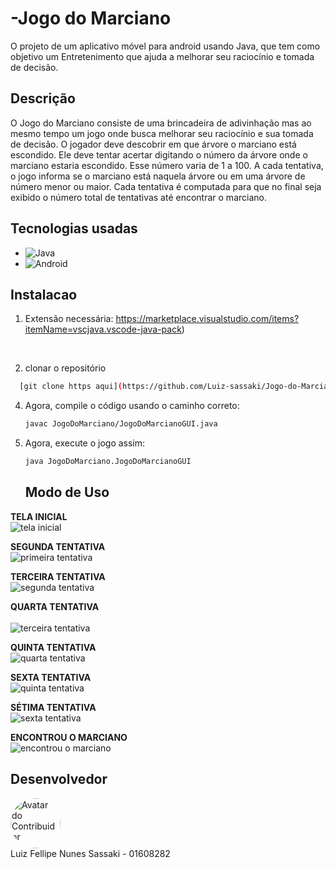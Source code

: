 ﻿# -Jogo do Marciano
O projeto de um aplicativo móvel para android usando Java, que tem como objetivo um Entretenimento que ajuda a melhorar seu raciocínio e tomada de decisão.

## Descrição
O Jogo do Marciano consiste de uma brincadeira de adivinhação mas ao mesmo tempo um jogo onde busca melhorar seu raciocínio e sua tomada de decisão. O jogador deve descobrir em que árvore o marciano está escondido. Ele deve tentar acertar digitando o número da árvore onde o marciano estaria escondido. Esse número varia de 1 a 100. A cada tentativa, o jogo informa se o marciano está naquela árvore ou em uma árvore de número menor ou maior. Cada tentativa é computada para que no final seja exibido o número total de tentativas até encontrar o marciano.


## Tecnologias usadas

* ![Java](https://img.shields.io/badge/Java-ED8B00?style=for-the-badge&logo=openjdk&logoColor=white)  
* ![Android](https://img.shields.io/badge/Android-3DDC84?style=for-the-badge&logo=Android&logoColor=white)


## Instalacao
1. Extensão necessária: https://marketplace.visualstudio.com/items?itemName=vscjava.vscode-java-pack)
<br>

2. clonar o repositório
 ```sh
   [git clone https aqui](https://github.com/Luiz-sassaki/Jogo-do-Marciano.git)
   ```   
4. Agora, compile o código usando o caminho correto:
   ```sh
   javac JogoDoMarciano/JogoDoMarcianoGUI.java
   ```
5. Agora, execute o jogo assim:
   ```sh
   java JogoDoMarciano.JogoDoMarcianoGUI
   ```

   ## Modo de Uso

<B>TELA INICIAL</B><br>
<img src="image/primeira-tentativa.png" alt="tela inicial">

<B>SEGUNDA TENTATIVA</B><br> 
<img src="image/segunda-tentativa.png" alt="primeira tentativa">

<B>TERCEIRA TENTATIVA</B><br>
<img src="image/tereira-tentativa.png" alt="segunda tentativa">

<B>QUARTA TENTATIVA</B><br>   
<img src="image/quarta-tentativa.png" alt="terceira tentativa">

<B>QUINTA TENTATIVA</B><br> 
<img src="image/quinta-tentativa.png" alt="quarta tentativa">

<B>SEXTA TENTATIVA</B><br> 
<img src="image/sexta-tentativa.png" alt="quinta tentativa">

<B>SÉTIMA TENTATIVA</B><br> 
<img src="image/setima-tentativa.png" alt="sexta tentativa">

<B>ENCONTROU O MARCIANO</B><br> 
<img src="image/encontrou.png" alt="encontrou o marciano">



## Desenvolvedor

<a href="https://github.com/Luiz-sassaki"/>
<img src="https://avatars.githubusercontent.com/u/146211106?v=4" width="80px;" style="border-radius: 50%;" alt="Avatar do Contribuidor"/>
</a>

<div> 
Luiz Fellipe Nunes Sassaki - 01608282 <br>
 
</div>
